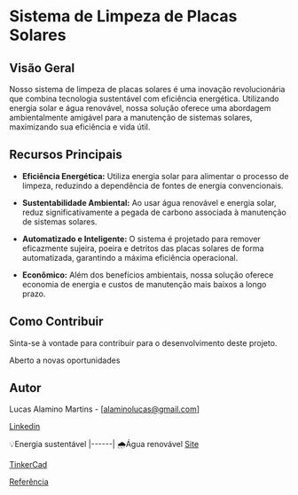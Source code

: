 
# Sistema de Limpeza de Placas Solares

## Visão Geral

Nosso sistema de limpeza de placas solares é uma inovação revolucionária que combina tecnologia sustentável com eficiência energética. Utilizando energia solar e água renovável, nossa solução oferece uma abordagem ambientalmente amigável para a manutenção de sistemas solares, maximizando sua eficiência e vida útil.

## Recursos Principais

- **Eficiência Energética:** Utiliza energia solar para alimentar o processo de limpeza, reduzindo a dependência de fontes de energia convencionais.
  
- **Sustentabilidade Ambiental:** Ao usar água renovável e energia solar, reduz significativamente a pegada de carbono associada à manutenção de sistemas solares.

- **Automatizado e Inteligente:** O sistema é projetado para remover eficazmente sujeira, poeira e detritos das placas solares de forma automatizada, garantindo a máxima eficiência operacional.

- **Econômico:** Além dos benefícios ambientais, nossa solução oferece economia de energia e custos de manutenção mais baixos a longo prazo.



## Como Contribuir

Sinta-se à vontade para contribuir para o desenvolvimento deste projeto.

Aberto a novas oportunidades

## Autor

Lucas Alamino Martins - [alaminolucas@gmail.com]

[Linkedin](https://www.linkedin.com/in/lucas-alamino-03656a178/)



💡Energia sustentável
|------|
🌧️Água renovável
[Site](energialimpa28.wordpress.com)

[TinkerCad](https://www.tinkercad.com/things/aUURbsszyvc-wifi-module-esp8266-/editel?returnTo=%2Fthings%2FaUURbsszyvc-copy-of-wifi-module-esp8266-)

[Referência](https://curtocircuito.com.br/blog/Categoria%20IoT/conectando-o-arduino-a-internet-com-esp01)
